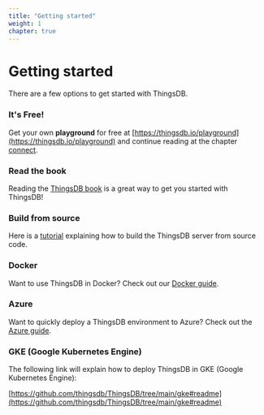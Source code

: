 ```yaml
---
title: "Getting started"
weight: 1
chapter: true
---
```


# Getting started

There are a few options to get started with ThingsDB.

### It's Free!

Get your own **playground** for free at [https://thingsdb.io/playground](https://thingsdb.io/playground) and continue reading at the chapter [connect](../connect).

### Read the book

Reading the [ThingsDB book](./book) is a great way to get you started with ThingsDB!

### Build from source

Here is a [tutorial](./build-from-source) explaining how to build the ThingsDB server from source code.

### Docker

Want to use ThingsDB in Docker? Check out our [Docker guide](./docker).

### Azure

Want to quickly deploy a ThingsDB environment to Azure? Check out the [Azure guide](./azure).

### GKE (Google Kubernetes Engine)

The following link will explain how to deploy ThingsDB in GKE (Google Kubernetes Engine):

[https://github.com/thingsdb/ThingsDB/tree/main/gke#readme](https://github.com/thingsdb/ThingsDB/tree/main/gke#readme)
